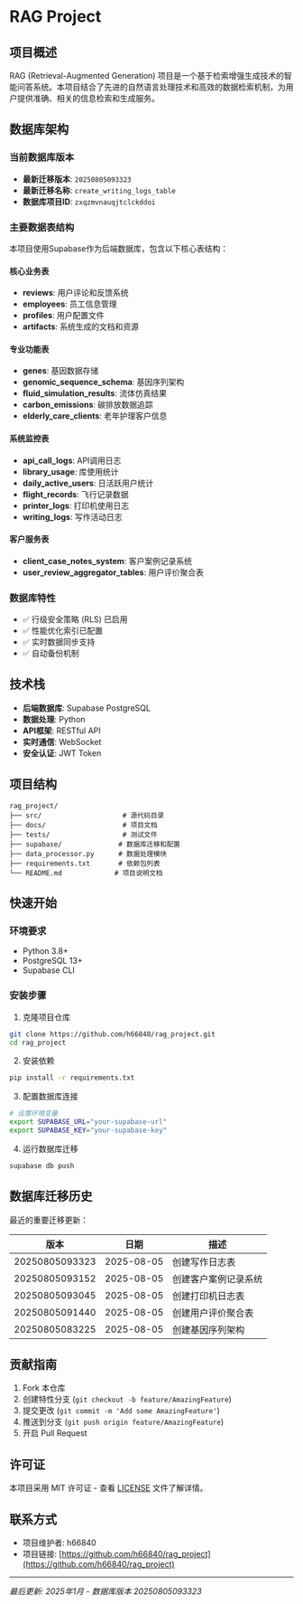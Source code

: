 # RAG Project

## 项目概述

RAG (Retrieval-Augmented Generation) 项目是一个基于检索增强生成技术的智能问答系统。本项目结合了先进的自然语言处理技术和高效的数据检索机制，为用户提供准确、相关的信息检索和生成服务。

## 数据库架构

### 当前数据库版本
- **最新迁移版本**: `20250805093323`
- **最新迁移名称**: `create_writing_logs_table`
- **数据库项目ID**: `zxqzmvnauqjtclckddoi`

### 主要数据表结构

本项目使用Supabase作为后端数据库，包含以下核心表结构：

#### 核心业务表
- **reviews**: 用户评论和反馈系统
- **employees**: 员工信息管理
- **profiles**: 用户配置文件
- **artifacts**: 系统生成的文档和资源

#### 专业功能表
- **genes**: 基因数据存储
- **genomic_sequence_schema**: 基因序列架构
- **fluid_simulation_results**: 流体仿真结果
- **carbon_emissions**: 碳排放数据追踪
- **elderly_care_clients**: 老年护理客户信息

#### 系统监控表
- **api_call_logs**: API调用日志
- **library_usage**: 库使用统计
- **daily_active_users**: 日活跃用户统计
- **flight_records**: 飞行记录数据
- **printer_logs**: 打印机使用日志
- **writing_logs**: 写作活动日志

#### 客户服务表
- **client_case_notes_system**: 客户案例记录系统
- **user_review_aggregator_tables**: 用户评价聚合表

### 数据库特性
- ✅ 行级安全策略 (RLS) 已启用
- ✅ 性能优化索引已配置
- ✅ 实时数据同步支持
- ✅ 自动备份机制

## 技术栈

- **后端数据库**: Supabase PostgreSQL
- **数据处理**: Python
- **API框架**: RESTful API
- **实时通信**: WebSocket
- **安全认证**: JWT Token

## 项目结构

```
rag_project/
├── src/                    # 源代码目录
├── docs/                   # 项目文档
├── tests/                  # 测试文件
├── supabase/              # 数据库迁移和配置
├── data_processor.py      # 数据处理模块
├── requirements.txt       # 依赖包列表
└── README.md             # 项目说明文档
```

## 快速开始

### 环境要求
- Python 3.8+
- PostgreSQL 13+
- Supabase CLI

### 安装步骤

1. 克隆项目仓库
```bash
git clone https://github.com/h66840/rag_project.git
cd rag_project
```

2. 安装依赖
```bash
pip install -r requirements.txt
```

3. 配置数据库连接
```bash
# 设置环境变量
export SUPABASE_URL="your-supabase-url"
export SUPABASE_KEY="your-supabase-key"
```

4. 运行数据库迁移
```bash
supabase db push
```

## 数据库迁移历史

最近的重要迁移更新：

| 版本 | 日期 | 描述 |
|------|------|------|
| 20250805093323 | 2025-08-05 | 创建写作日志表 |
| 20250805093152 | 2025-08-05 | 创建客户案例记录系统 |
| 20250805093045 | 2025-08-05 | 创建打印机日志表 |
| 20250805091440 | 2025-08-05 | 创建用户评价聚合表 |
| 20250805083225 | 2025-08-05 | 创建基因序列架构 |

## 贡献指南

1. Fork 本仓库
2. 创建特性分支 (`git checkout -b feature/AmazingFeature`)
3. 提交更改 (`git commit -m 'Add some AmazingFeature'`)
4. 推送到分支 (`git push origin feature/AmazingFeature`)
5. 开启 Pull Request

## 许可证

本项目采用 MIT 许可证 - 查看 [LICENSE](LICENSE) 文件了解详情。

## 联系方式

- 项目维护者: h66840
- 项目链接: [https://github.com/h66840/rag_project](https://github.com/h66840/rag_project)

---

*最后更新: 2025年1月 - 数据库版本 20250805093323*